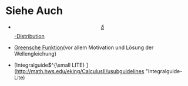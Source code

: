 # Siehe Auch

- [$$\delta$$-Distribution](http://www.physik.uni-halle.de/~tpobx/deltafkt.pdf "Delta-Distribution")

- [Greensche Funktion](https://de.wikipedia.org/wiki/Greensche_Funktion "Greensche Funktion")(vor allem Motivation und Lösung der Wellengleichung)

- [Integralguide$^{\small LITE} ](http://math.hws.edu/eking/CalculusII/usubguidelines "Integralguide-Lite)